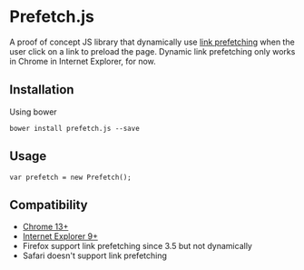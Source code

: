 Prefetch.js
===========

A proof of concept JS library that dynamically use [link prefetching](https://developer.mozilla.org/en-US/docs/Web/HTTP/Link_prefetching_FAQ) when the user click on a link to preload the page.
Dynamic link prefetching only works in Chrome in Internet Explorer, for now.

## Installation

Using bower

```
bower install prefetch.js --save
```

## Usage

```
var prefetch = new Prefetch();
```

## Compatibility

* [Chrome 13+](https://www.chromium.org/developers/design-documents/prerender)
* [Internet Explorer 9+](http://msdn.microsoft.com/en-us/library/ie/dn265039%28v=vs.85%29.aspx)
* Firefox support link prefetching since 3.5 but not dynamically
* Safari doesn't support link prefetching

